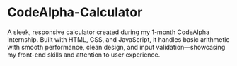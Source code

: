 # CodeAlpha-Calculator
A sleek, responsive calculator created during my 1-month CodeAlpha internship. Built with HTML, CSS, and JavaScript, it handles basic arithmetic with smooth performance, clean design, and input validation—showcasing my front-end skills and attention to user experience.
